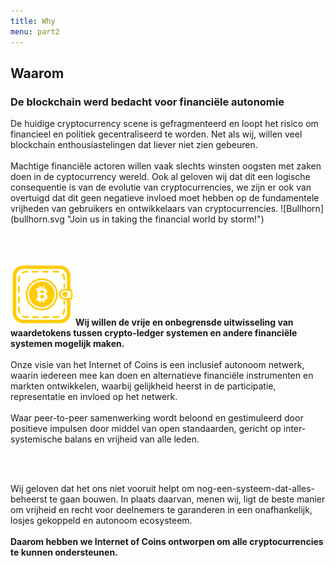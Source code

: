 ```yaml
---
title: Why
menu: part2
---
```


## Waarom
### De blockchain werd bedacht voor financiële autonomie

<span class="column-left">
De huidige cryptocurrency scene is gefragmenteerd en loopt het risico om financieel en politiek gecentraliseerd te worden. Net als wij, willen veel blockchain enthousiastelingen dat liever niet zien gebeuren.<br><br>Machtige financiële actoren willen vaak slechts winsten oogsten met zaken doen in de cyptocurrency wereld. Ook al geloven wij dat dit een logische consequentie is van de evolutie van cryptocurrencies, we zijn er ook van overtuigd dat dit geen negatieve invloed moet hebben op de fundamentele vrijheden van gebruikers en ontwikkelaars van cryptocurrencies.
</span><span class="column-right small" style="height: 14em;">![Bullhorn](bullhorn.svg "Join us in taking the financial world by storm!")</span>

<br><br>

<span class="column-left small" style="padding-top: 2em; height: 15em;">![Bitcoin wallet](bitcoin_wallet.svg "We want more flexibility, freedom and humanity in the cryptosphere.")</span><span class="column-right">
<b>Wij willen de vrije en onbegrensde uitwisseling van waardetokens tussen crypto-ledger systemen en andere financiële systemen mogelijk maken.</b><br><br>Onze visie van het Internet of Coins is een inclusief autonoom netwerk, waarin iedereen mee kan doen en alternatieve financiële instrumenten en markten ontwikkelen, waarbij gelijkheid heerst in de participatie, representatie en invloed op het netwerk.<br><br>Waar peer-to-peer samenwerking wordt beloond en gestimuleerd door positieve impulsen door middel van open standaarden, gericht op inter-systemische balans en vrijheid van alle leden.
</span>

<br><br>

<span class="column-center">Wij geloven dat het ons niet vooruit helpt om nog-een-systeem-dat-alles-beheerst te gaan bouwen. In plaats daarvan, menen wij, ligt de beste manier om vrijheid en recht voor deelnemers te garanderen in een onafhankelijk, losjes gekoppeld en autonoom ecosysteem.<br><br><b>Daarom hebben we Internet of Coins ontworpen om alle cryptocurrencies te kunnen ondersteunen.</b></span>
